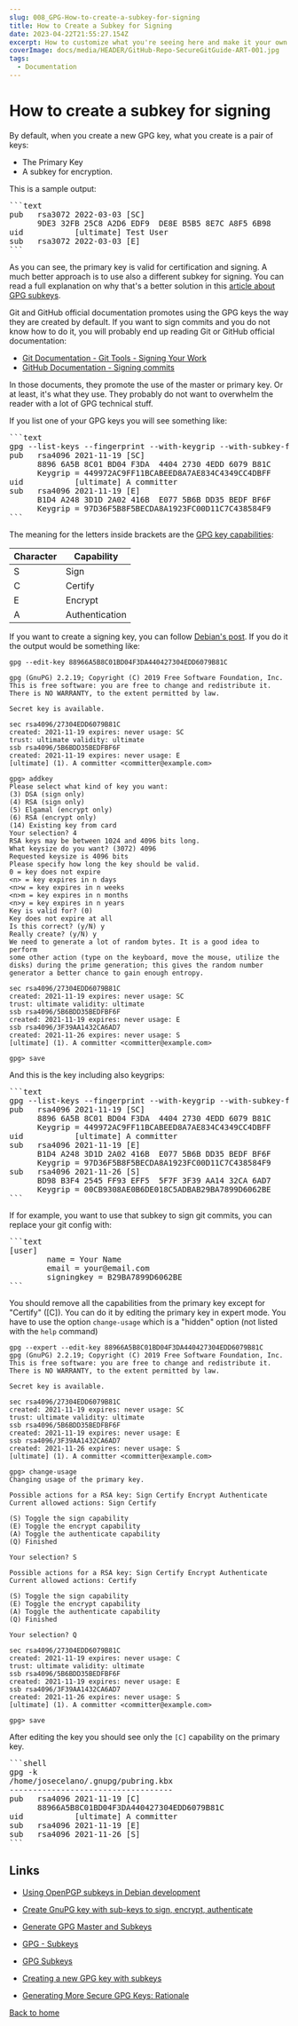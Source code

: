 ```yaml
---
slug: 008_GPG-How-to-create-a-subkey-for-signing
title: How to Create a Subkey for Signing
date: 2023-04-22T21:55:27.154Z
excerpt: How to customize what you're seeing here and make it your own.
coverImage: docs/media/HEADER/GitHub-Repo-SecureGitGuide-ART-001.jpg
tags:
  - Documentation
---
```


<script>
  import CodeBlock from "$lib/components/molecules/CodeBlock.svelte";
</script>

# How to create a subkey for signing

By default, when you create a new GPG key, what you create is a pair of keys:

- The Primary Key
- A subkey for encryption.

This is a sample output:

<CodeBlock>
<pre>
```text
pub   rsa3072 2022-03-03 [SC]
      9DE3 32FB 25C8 A2D6 EDF9  DE8E B5B5 8E7C A8F5 6B98
uid           [ultimate] Test User <test.user@example.com>
sub   rsa3072 2022-03-03 [E]
```
</pre>
</CodeBlock>

As you can see, the primary key is valid for certification and signing. A much better approach is to use also a different subkey for signing. You can read a full explanation on why that's a better solution in this [article about GPG subkeys](https://wiki.debian.org/Subkeys).

Git and GitHub official documentation promotes using the GPG keys the way they are created by default. If you want to sign commits and you do not know how to do it, you will probably end up reading Git or GitHub official documentation:

- [Git Documentation - Git Tools - Signing Your Work](https://git-scm.com/book/en/v2/Git-Tools-Signing-Your-Work)
- [GitHub Documentation - Signing commits](https://docs.github.com/en/authentication/managing-commit-signature-verification/signing-commits)

In those documents, they promote the use of the master or primary key. Or at least, it's what they use. They probably do not want to overwhelm the reader with a lot of GPG technical stuff.

If you list one of your GPG keys you will see something like:

<CodeBlock>
<pre>
```text
gpg --list-keys --fingerprint --with-keygrip --with-subkey-fingerprints 88966A5B8C01BD04F3DA440427304EDD6079B81C
pub   rsa4096 2021-11-19 [SC]
      8896 6A5B 8C01 BD04 F3DA  4404 2730 4EDD 6079 B81C
      Keygrip = 449972AC9FF11BCABEED8A7AE834C4349CC4DBFF
uid           [ultimate] A committer <committer@example.com>
sub   rsa4096 2021-11-19 [E]
      B1D4 A248 3D1D 2A02 416B  E077 5B6B DD35 BEDF BF6F
      Keygrip = 97D36F5B8F5BECDA8A1923FC00D11C7C438584F9
```
</pre>
</CodeBlock>

The meaning for the letters inside brackets are the [GPG key capabilities](https://github.com/gpg/gnupg/blob/master/doc/DETAILS#field-12---key-capabilities):

| Character | Capability     |
| --------- | -------------- |
| S         | Sign           |
| C         | Certify        |
| E         | Encrypt        |
| A         | Authentication |

If you want to create a signing key, you can follow [Debian's post](https://wiki.debian.org/Subkeys). If you do it the output would be something like:

```text
gpg --edit-key 88966A5B8C01BD04F3DA440427304EDD6079B81C

gpg (GnuPG) 2.2.19; Copyright (C) 2019 Free Software Foundation, Inc.
This is free software: you are free to change and redistribute it.
There is NO WARRANTY, to the extent permitted by law.

Secret key is available.

sec rsa4096/27304EDD6079B81C
created: 2021-11-19 expires: never usage: SC
trust: ultimate validity: ultimate
ssb rsa4096/5B6BDD35BEDFBF6F
created: 2021-11-19 expires: never usage: E
[ultimate] (1). A committer <committer@example.com>

gpg> addkey
Please select what kind of key you want:
(3) DSA (sign only)
(4) RSA (sign only)
(5) Elgamal (encrypt only)
(6) RSA (encrypt only)
(14) Existing key from card
Your selection? 4
RSA keys may be between 1024 and 4096 bits long.
What keysize do you want? (3072) 4096
Requested keysize is 4096 bits
Please specify how long the key should be valid.
0 = key does not expire
<n> = key expires in n days
<n>w = key expires in n weeks
<n>m = key expires in n months
<n>y = key expires in n years
Key is valid for? (0)
Key does not expire at all
Is this correct? (y/N) y
Really create? (y/N) y
We need to generate a lot of random bytes. It is a good idea to perform
some other action (type on the keyboard, move the mouse, utilize the
disks) during the prime generation; this gives the random number
generator a better chance to gain enough entropy.

sec rsa4096/27304EDD6079B81C
created: 2021-11-19 expires: never usage: SC
trust: ultimate validity: ultimate
ssb rsa4096/5B6BDD35BEDFBF6F
created: 2021-11-19 expires: never usage: E
ssb rsa4096/3F39AA1432CA6AD7
created: 2021-11-26 expires: never usage: S
[ultimate] (1). A committer <committer@example.com>

gpg> save

```

And this is the key including also keygrips:

<CodeBlock>
<pre>
```text
gpg --list-keys --fingerprint --with-keygrip --with-subkey-fingerprints 88966A5B8C01BD04F3DA440427304EDD6079B81C
pub   rsa4096 2021-11-19 [SC]
      8896 6A5B 8C01 BD04 F3DA  4404 2730 4EDD 6079 B81C
      Keygrip = 449972AC9FF11BCABEED8A7AE834C4349CC4DBFF
uid           [ultimate] A committer <committer@example.com>
sub   rsa4096 2021-11-19 [E]
      B1D4 A248 3D1D 2A02 416B  E077 5B6B DD35 BEDF BF6F
      Keygrip = 97D36F5B8F5BECDA8A1923FC00D11C7C438584F9
sub   rsa4096 2021-11-26 [S]
      BD98 B3F4 2545 FF93 EFF5  5F7F 3F39 AA14 32CA 6AD7
      Keygrip = 00CB9308AE0B6DE018C5ADBAB29BA7899D6062BE
```
</pre>
</CodeBlock>

If for example, you want to use that subkey to sign git commits, you can replace your git config with:

<CodeBlock>
<pre>
```text
[user]
        name = Your Name
        email = your@email.com
        signingkey = B29BA7899D6062BE
```
</pre>
</CodeBlock>

You should remove all the capabilities from the primary key except for "Certify" ([C]). You can do it by editing the primary key in expert mode. You have to use the option `change-usage` which is a "hidden" option (not listed with the `help` command)

```shell
gpg --expert --edit-key 88966A5B8C01BD04F3DA440427304EDD6079B81C
gpg (GnuPG) 2.2.19; Copyright (C) 2019 Free Software Foundation, Inc.
This is free software: you are free to change and redistribute it.
There is NO WARRANTY, to the extent permitted by law.

Secret key is available.

sec rsa4096/27304EDD6079B81C
created: 2021-11-19 expires: never usage: SC
trust: ultimate validity: ultimate
ssb rsa4096/5B6BDD35BEDFBF6F
created: 2021-11-19 expires: never usage: E
ssb rsa4096/3F39AA1432CA6AD7
created: 2021-11-26 expires: never usage: S
[ultimate] (1). A committer <committer@example.com>

gpg> change-usage
Changing usage of the primary key.

Possible actions for a RSA key: Sign Certify Encrypt Authenticate
Current allowed actions: Sign Certify

(S) Toggle the sign capability
(E) Toggle the encrypt capability
(A) Toggle the authenticate capability
(Q) Finished

Your selection? S

Possible actions for a RSA key: Sign Certify Encrypt Authenticate
Current allowed actions: Certify

(S) Toggle the sign capability
(E) Toggle the encrypt capability
(A) Toggle the authenticate capability
(Q) Finished

Your selection? Q

sec rsa4096/27304EDD6079B81C
created: 2021-11-19 expires: never usage: C
trust: ultimate validity: ultimate
ssb rsa4096/5B6BDD35BEDFBF6F
created: 2021-11-19 expires: never usage: E
ssb rsa4096/3F39AA1432CA6AD7
created: 2021-11-26 expires: never usage: S
[ultimate] (1). A committer <committer@example.com>

gpg> save

```

After editing the key you should see only the `[C]` capability on the primary key.

<CodeBlock>
<pre>
```shell
gpg -k
/home/josecelano/.gnupg/pubring.kbx
-----------------------------------
pub   rsa4096 2021-11-19 [C]
      88966A5B8C01BD04F3DA440427304EDD6079B81C
uid           [ultimate] A committer <committer@example.com>
sub   rsa4096 2021-11-19 [E]
sub   rsa4096 2021-11-26 [S]
```
</pre>
</CodeBlock>

## Links

- [Using OpenPGP subkeys in Debian development](https://wiki.debian.org/Subkeys)

- [Create GnuPG key with sub-keys to sign, encrypt, authenticate](https://blog.tinned-software.net/create-gnupg-key-with-sub-keys-to-sign-encrypt-authenticate/)
- [Generate GPG Master and Subkeys](https://blog.programster.org/generating-gpg-master-and-subkeys)
- [GPG - Subkeys](https://blog.programster.org/gpg-subkeys)
- [GPG Subkeys](https://oguya.ch/posts/2016-04-01-gpg-subkeys/)
- [Creating a new GPG key with subkeys](https://www.void.gr/kargig/blog/2013/12/02/creating-a-new-gpg-key-with-subkeys/)
- [Generating More Secure GPG Keys: Rationale](https://spin.atomicobject.com/2013/10/23/secure-gpg-keys/)

[Back to home](./index.md)

